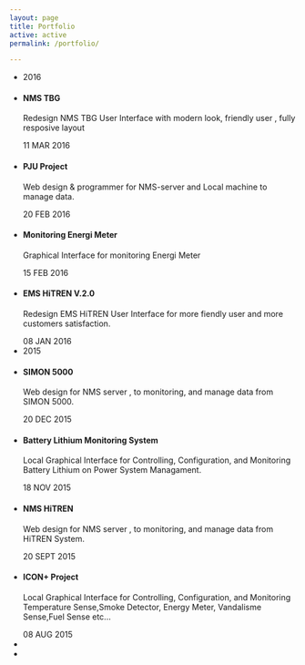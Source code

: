```yaml
---
layout: page
title: Portfolio
active: active
permalink: /portfolio/

---
```

<!-- History Section -->
<section class="contain parallax1 " id="history">
    <div class="inner">
        <!-- Second Header -->
        <ul class="timeline list-unstyled">
            <!-- History Year -->
            <li class="year">
                2016
            </li>
            <li class="note animated" data-animation="fadeInRight" data-animation-delay="50">
                <h4>
                    NMS TBG
                </h4>
                <p class="desc">
                    Redesign NMS TBG User Interface with modern look, friendly user , fully resposive layout
                </p>
                <span class="date">
                    11 MAR 2016
                </span>
                <span class="arrow fa fa-play">
                </span>
            </li>
            <li class="note animated" data-animation="fadeInLeft" data-animation-delay="50">
                <h4>
                    PJU Project
                </h4>
                <p class="desc">
                    Web design & programmer for NMS-server and Local machine to manage data.
                </p>
                <span class="date">
                    20 FEB 2016
                </span>
                <span class="arrow fa fa-play">
                </span>
            </li>
            <li class="note animated" data-animation="fadeInRight" data-animation-delay="100">
                <h4>
                    Monitoring Energi Meter
                </h4>
                <p class="desc">
                    Graphical Interface for monitoring Energi Meter
                </p>
                <span class="date">
                    15 FEB 2016
                </span>
                <span class="arrow fa fa-play">
                </span>
            </li>
            <li class="note animated" data-animation="fadeInLeft" data-animation-delay="100">
                <h4>
                    EMS HiTREN V.2.0
                </h4>
                <p class="desc">
                    Redesign EMS HiTREN User Interface for more fiendly user and more customers satisfaction.
                </p>
                <span class="date">
                    08 JAN 2016
                </span>
                <span class="arrow fa fa-play">
                </span>
            </li>
            <!-- History Year -->
            <li class="year">
                2015
            </li>
            <li class="note animated" data-animation="fadeInRight" data-animation-delay="50">
                <h4>
                    SIMON 5000
                </h4>
                <p class="desc">
                    Web design for NMS server , to monitoring, and manage data from SIMON 5000.
                </p>
                <span class="date">
                    20 DEC 2015
                </span>
                <span class="arrow fa fa-play">
                </span>
            </li>
            <li class="note animated" data-animation="fadeInLeft" data-animation-delay="50">
                <h4>
                    Battery Lithium Monitoring System
                </h4>
                <p class="desc">
                    Local Graphical Interface for Controlling, Configuration, and Monitoring Battery Lithium on Power System Managament.
                </p>
                <span class="date">
                    18 NOV 2015
                </span>
                <span class="arrow fa fa-play">
                </span>
            </li>
            <li class="note animated" data-animation="fadeInRight" data-animation-delay="100">
                <h4>
                    NMS HiTREN
                </h4>
                <p class="desc">
                    Web design for NMS server , to monitoring, and manage data from HiTREN System.
                </p>
                <span class="date">
                    20 SEPT 2015
                </span>
                <span class="arrow fa fa-play">
                </span>
            </li>
            <li class="note animated" data-animation="fadeInLeft" data-animation-delay="100">
                <h4>
                    ICON+ Project
                </h4>
                <p class="desc">
                    Local Graphical Interface for Controlling, Configuration, and Monitoring Temperature Sense,Smoke Detector, Energy Meter, Vandalisme Sense,Fuel Sense etc...
                </p>
                <span class="date">
                    08 AUG 2015
                </span>
                <span class="arrow fa fa-play">
                </span>
            </li>
            <!-- Start icon -->
            <li class="start fa fa-bookmark">
            </li>
            <li class="clear">
            </li>
        </ul>
        <!-- End Timeline ul -->
    </div>
    <!-- End inner div -->
</section>
<!-- End History Section -->
